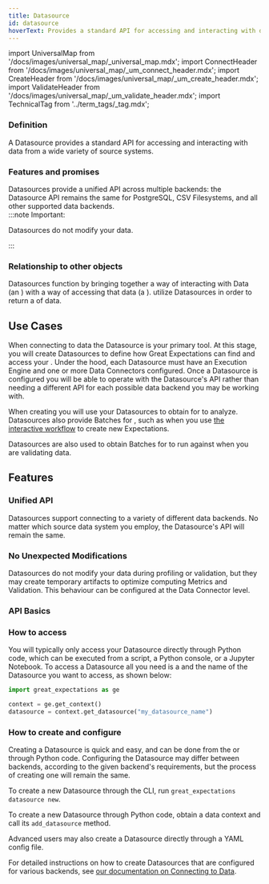 ```yaml
---
title: Datasource
id: datasource
hoverText: Provides a standard API for accessing and interacting with data from a wide variety of source systems.
---
```


import UniversalMap from '/docs/images/universal_map/_universal_map.mdx';
import ConnectHeader from '/docs/images/universal_map/_um_connect_header.mdx';
import CreateHeader from '/docs/images/universal_map/_um_create_header.mdx';
import ValidateHeader from '/docs/images/universal_map/_um_validate_header.mdx';
import TechnicalTag from '../term_tags/_tag.mdx';

<UniversalMap setup='inactive' connect='active' create='active' validate='active'/>

### Definition

A Datasource provides a standard API for accessing and interacting with data from a wide variety of source systems.

### Features and promises

Datasources provide a unified API across multiple backends: the Datasource API remains the same for PostgreSQL, CSV Filesystems, and all other supported data backends.  
:::note Important: 

Datasources do not modify your data.

:::

### Relationship to other objects

Datasources function by bringing together a way of interacting with Data (an <TechnicalTag relative="../" tag="execution_engine" text="Execution Engine" />) with a way of accessing that data (a <TechnicalTag relative="../" tag="data_connector" text="Data Connector." />).  <TechnicalTag relative="../" tag="batch_request" text="Batch Requests" /> utilize Datasources in order to return a <TechnicalTag relative="../" tag="batch" text="Batch" /> of data.

## Use Cases

<ConnectHeader/>

When connecting to data the Datasource is your primary tool.  At this stage, you will create Datasources to define how Great Expectations can find and access your <TechnicalTag relative="../" tag="data_asset" text="Data Assets" />.  Under the hood, each Datasource must have an Execution Engine and one or more Data Connectors configured.  Once a Datasource is configured you will be able to operate with the Datasource's API rather than needing a different API for each possible data backend you may be working with.

<CreateHeader/>

When creating <TechnicalTag relative="../" tag="expectation" text="Expectations" /> you will use your Datasources to obtain <TechnicalTag relative="../" tag="batch" text="Batches" /> for <TechnicalTag relative="../" tag="profiler" text="Profilers" /> to analyze.  Datasources also provide Batches for  <TechnicalTag relative="../" tag="expectation_suite" text="Expectation Suites" />, such as when you use [the interactive workflow](../guides/expectations/how_to_create_and_edit_expectations_with_instant_feedback_from_a_sample_batch_of_data.md) to create new Expectations.

<ValidateHeader/>

Datasources are also used to obtain Batches for <TechnicalTag relative="../" tag="validator" text="Validators" /> to run against when you are validating data.

## Features

### Unified API

Datasources support connecting to a variety of different data backends.  No matter which source data system you employ, the Datasource's API will remain the same.

### No Unexpected Modifications

Datasources do not modify your data during profiling or validation, but they may create temporary artifacts to optimize computing Metrics and Validation.  This behaviour can be configured at the Data Connector level.

### API Basics

### How to access

You will typically only access your Datasource directly through Python code, which can be executed from a script, a Python console, or a Jupyter Notebook.  To access a Datasource all you need is a <TechnicalTag relative="../" tag="data_context" text="Data Context." /> and the name of the Datasource you want to access, as shown below:

```python title="Python console:"
import great_expectations as ge

context = ge.get_context()
datasource = context.get_datasource("my_datasource_name")
```

### How to create and configure

Creating a Datasource is quick and easy, and can be done from the <TechnicalTag relative="../" tag="cli" text="CLI" /> or through Python code.  Configuring the Datasource may differ between backends, according to the given backend's requirements, but the process of creating one will remain the same.

To create a new  Datasource through the CLI, run `great_expectations datasource new`.

To create a new Datasource through Python code, obtain a data context and call its `add_datasource` method.

Advanced users may also create a Datasource directly through a YAML config file.

For detailed instructions on how to create Datasources that are configured for various backends, see [our documentation on Connecting to Data](../guides/connecting_to_your_data/index.md).

